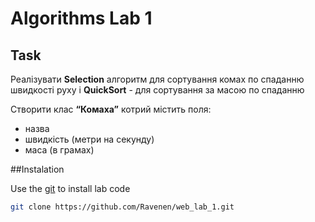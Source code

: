 # Algorithms Lab 1

## Task

Реалізувати **Selection** алгоритм для сортування
комах по спаданню швидкості руху і **QuickSort** - для сортування за масою по спаданню

Створити клас **“Комаха”** котрий містить
поля:
- назва
- швидкість (метри на секунду)
- маса (в грамах)

##Instalation

Use the [git](https://git-scm.com/downloads/) to install lab code

```bash
git clone https://github.com/Ravenen/web_lab_1.git
```